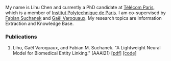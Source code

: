 My name is Lihu Chen and currently a PhD candidate at [Télécom Paris](https://www.telecom-paris.fr/en/home), which is a member of [Institut Polytechnique de Paris](https://www.ip-paris.fr/en).
I am co-supervised by [Fabian Suchanek](https://suchanek.name/) and [Gaël Varoquaux](http://gael-varoquaux.info/). My research topics are Information Extraction and Knowledge Base.


### Publications

1. Lihu, Gaël Varoquaux, and Fabian M. Suchanek. "A Lightweight Neural Model for Biomedical Entity Linking." (AAAI21) [[pdf]](https://arxiv.org/pdf/2012.08844.pdf) [[code]](https://github.com/tigerchen52/Biomedical-Entity-Linking)
